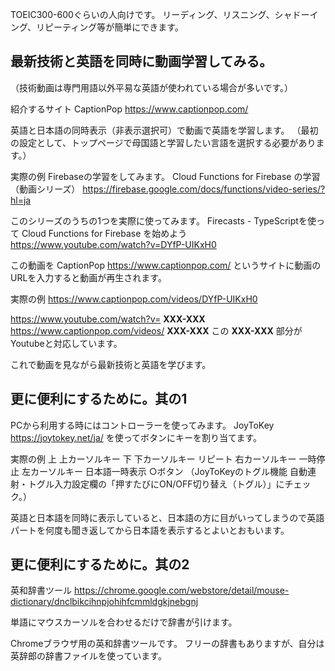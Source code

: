 <!--
title:   日英字幕同時表示で技術と英語を動画学習する。
tags:    CaptionPop,English,Firebase,英語
id:      3d7e3afbb5a89c29bf8d
private: false
-->
TOEIC300-600ぐらいの人向けです。
リーディング、リスニング、シャドーイング、リピーティング等が簡単にできます。

## 最新技術と英語を同時に動画学習してみる。
（技術動画は専門用語以外平易な英語が使われている場合が多いです。）

紹介するサイト
CaptionPop
https://www.captionpop.com/

英語と日本語の同時表示（非表示選択可）で動画で英語を学習します。
（最初の設定として、トップページで母国語と学習したい言語を選択する必要があります。）

実際の例
Firebaseの学習をしてみます。
Cloud Functions for Firebase の学習（動画シリーズ）
https://firebase.google.com/docs/functions/video-series/?hl=ja

このシリーズのうちの1つを実際に使ってみます。
Firecasts - TypeScriptを使って Cloud Functions for Firebase を始めよう
https://www.youtube.com/watch?v=DYfP-UIKxH0

この動画を
CaptionPop
https://www.captionpop.com/
というサイトに動画のURLを入力すると動画が再生されます。

実際の例
https://www.captionpop.com/videos/DYfP-UIKxH0

https://www.youtube.com/watch?v= **XXX-XXX**
https://www.captionpop.com/videos/ **XXX-XXX**
この **XXX-XXX** 部分がYoutubeと対応しています。

これで動画を見ながら最新技術と英語を学びます。

## 更に便利にするために。其の1
PCから利用する時にはコントローラーを使ってみます。
JoyToKey
https://joytokey.net/ja/
を使ってボタンにキーを割り当てます。

実際の例
上 上カーソルキー
下 下カーソルキー
リピート 右カーソルキー
一時停止 左カーソルキー
日本語一時表示 ○ボタン
（JoyToKeyのトグル機能 自動連射・トグル入力設定欄の「押すたびにON/OFF切り替え（トグル）」にチェック。）

英語と日本語を同時に表示していると、日本語の方に目がいってしまうので英語パートを何度も聞き返してから日本語を表示するとよいとおもいます。

## 更に便利にするために。其の2
英和辞書ツール
https://chrome.google.com/webstore/detail/mouse-dictionary/dnclbikcihnpjohihfcmmldgkjnebgnj

単語にマウスカーソルを合わせるだけで辞書が引けます。

Chromeブラウザ用の英和辞書ツールです。
フリーの辞書もありますが、自分は英辞郎の辞書ファイルを使っています。